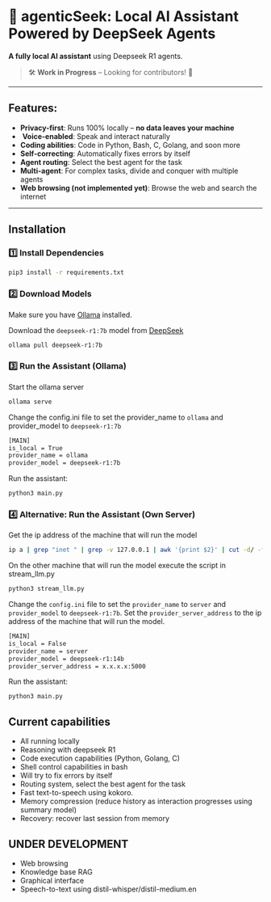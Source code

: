 
# 🚀 agenticSeek: Local AI Assistant Powered by DeepSeek Agents  

**A fully local AI assistant** using Deepseek R1 agents.

> 🛠️ **Work in Progress** – Looking for contributors! 🚀  
---

## Features:

-  **Privacy-first**: Runs 100% locally – **no data leaves your machine**  
- ️ **Voice-enabled**: Speak and interact naturally
- **Coding abilities**: Code in Python, Bash, C, Golang, and soon more
-  **Self-correcting**: Automatically fixes errors by itself
- **Agent routing**: Select the best agent for the task
- **Multi-agent**: For complex tasks, divide and conquer with multiple agents
-  **Web browsing (not implemented yet)**: Browse the web and search the internet  

---

## Installation  

### 1️⃣ **Install Dependencies**  
```sh
pip3 install -r requirements.txt
```

### 2️⃣ **Download Models**  

Make sure you have [Ollama](https://ollama.com/) installed.

Download the `deepseek-r1:7b` model from [DeepSeek](https://deepseek.com/models)

```sh
ollama pull deepseek-r1:7b
```

### 3️⃣ **Run the Assistant (Ollama)**  

Start the ollama server
```sh
ollama serve
```

Change the config.ini file to set the provider_name to `ollama` and provider_model to `deepseek-r1:7b`

```sh
[MAIN]
is_local = True
provider_name = ollama
provider_model = deepseek-r1:7b
```

Run the assistant:

```sh
python3 main.py
```

### 4️⃣ **Alternative: Run the Assistant (Own Server)**  


Get the ip address of the machine that will run the model

```sh
ip a | grep "inet " | grep -v 127.0.0.1 | awk '{print $2}' | cut -d/ -f1
```

On the other machine that will run the model execute the script in stream_llm.py

```sh
python3 stream_llm.py
```

Change the `config.ini` file to set the `provider_name` to `server` and `provider_model` to `deepseek-r1:7b`.
Set the `provider_server_address` to the ip address of the machine that will run the model.

```sh
[MAIN]
is_local = False
provider_name = server
provider_model = deepseek-r1:14b
provider_server_address = x.x.x.x:5000
```

Run the assistant:

```sh
python3 main.py
```

## Current capabilities

- All running locally
- Reasoning with deepseek R1
- Code execution capabilities (Python, Golang, C)
- Shell control capabilities in bash
- Will try to fix errors by itself
- Routing system, select the best agent for the task
- Fast text-to-speech using kokoro.
- Memory compression (reduce history as interaction progresses using summary model) 
- Recovery: recover last session from memory

## UNDER DEVELOPMENT

- Web browsing
- Knowledge base RAG
- Graphical interface
- Speech-to-text using distil-whisper/distil-medium.en
